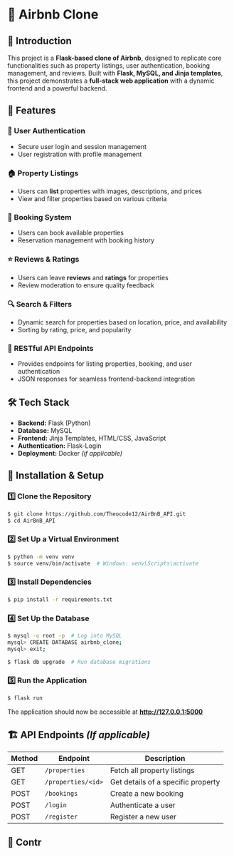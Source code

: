 # 🏡 Airbnb Clone

## 📌 Introduction
This project is a **Flask-based clone of Airbnb**, designed to replicate core functionalities such as property listings, user authentication, booking management, and reviews. Built with **Flask, MySQL, and Jinja templates**, this project demonstrates a **full-stack web application** with a dynamic frontend and a powerful backend.

## 🚀 Features

### 🔐 User Authentication
- Secure user login and session management
- User registration with profile management

### 🏠 Property Listings
- Users can **list** properties with images, descriptions, and prices
- View and filter properties based on various criteria

### 📅 Booking System
- Users can book available properties
- Reservation management with booking history

### ⭐ Reviews & Ratings
- Users can leave **reviews** and **ratings** for properties
- Review moderation to ensure quality feedback

### 🔍 Search & Filters
- Dynamic search for properties based on location, price, and availability
- Sorting by rating, price, and popularity

### 📡 RESTful API Endpoints
- Provides endpoints for listing properties, booking, and user authentication
- JSON responses for seamless frontend-backend integration

## 🛠️ Tech Stack
- **Backend:** Flask (Python)
- **Database:** MySQL
- **Frontend:** Jinja Templates, HTML/CSS, JavaScript
- **Authentication:** Flask-Login
- **Deployment:** Docker *(if applicable)*

## 🎯 Installation & Setup

### 1️⃣ Clone the Repository
```bash
$ git clone https://github.com/Theocode12/AirBnB_API.git
$ cd AirBnB_API
```

### 2️⃣ Set Up a Virtual Environment
```bash
$ python -m venv venv
$ source venv/bin/activate  # Windows: venv\Scripts\activate
```

### 3️⃣ Install Dependencies
```bash
$ pip install -r requirements.txt
```

### 4️⃣ Set Up the Database
```bash
$ mysql -u root -p  # Log into MySQL
mysql> CREATE DATABASE airbnb_clone;
mysql> exit;

$ flask db upgrade  # Run database migrations
```

### 5️⃣ Run the Application
```bash
$ flask run
```
The application should now be accessible at **http://127.0.0.1:5000**

## 🏗️ API Endpoints *(If applicable)*
| Method | Endpoint | Description |
|--------|------------|--------------------------|
| GET | `/properties` | Fetch all property listings |
| GET | `/properties/<id>` | Get details of a specific property |
| POST | `/bookings` | Create a new booking |
| POST | `/login` | Authenticate a user |
| POST | `/register` | Register a new user |

## 🤝 Contr
